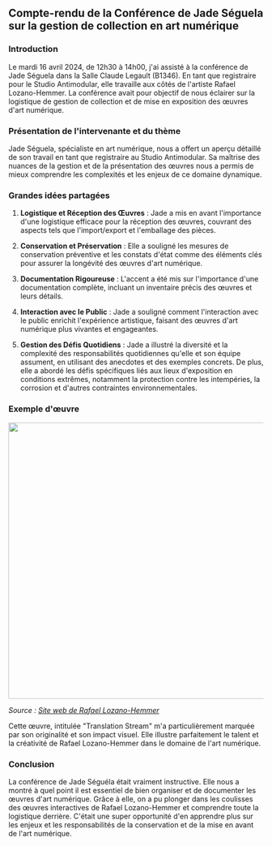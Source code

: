 ## Compte-rendu de la Conférence de Jade Séguela sur la gestion de collection en art numérique

### Introduction
Le mardi 16 avril 2024, de 12h30 à 14h00, j'ai assisté à la conférence de Jade Séguela dans la Salle Claude Legault (B1346). En tant que registraire pour le Studio Antimodular, elle travaille aux côtés de l'artiste Rafael Lozano-Hemmer. La conférence avait pour objectif de nous éclairer sur la logistique de gestion de collection et de mise en exposition des œuvres d'art numérique.

### Présentation de l'intervenante et du thème
Jade Séguela, spécialiste en art numérique, nous a offert un aperçu détaillé de son travail en tant que registraire au Studio Antimodular. Sa maîtrise des nuances de la gestion et de la présentation des œuvres nous a permis de mieux comprendre les complexités et les enjeux de ce domaine dynamique.

### Grandes idées partagées
1. **Logistique et Réception des Œuvres** : Jade a mis en avant l'importance d'une logistique efficace pour la réception des œuvres, couvrant des aspects tels que l'import/export et l'emballage des pièces.
  
2. **Conservation et Préservation** : Elle a souligné les mesures de conservation préventive et les constats d'état comme des éléments clés pour assurer la longévité des œuvres d'art numérique.
 
3. **Documentation Rigoureuse** : L'accent a été mis sur l'importance d'une documentation complète, incluant un inventaire précis des œuvres et leurs détails.

4. **Interaction avec le Public** : Jade a souligné comment l'interaction avec le public enrichit l'expérience artistique, faisant des œuvres d'art numérique plus vivantes et engageantes.

5. **Gestion des Défis Quotidiens** : Jade a illustré la diversité et la complexité des responsabilités quotidiennes qu'elle et son équipe assument, en utilisant des anecdotes et des exemples concrets. De plus, elle a abordé les défis spécifiques liés aux lieux d'exposition en conditions extrêmes, notamment la protection contre les intempéries, la corrosion et d'autres contraintes environnementales.
### Exemple d'œuvre

<img src="photo_internet_translation_stream" width="545px">

*Source : [Site web de Rafael Lozano-Hemmer](https://www.lozano-hemmer.com/exhibitions/rafael_lozano-hemmer_translation_island_abu_dhabi_2023.php#:~:text=November%2020th%2C%202023%20%2D%20January%2031st,water%20from%20downtown%20Abu%20Dhabi.)*

Cette œuvre, intitulée "Translation Stream" m'a particulièrement marquée par son originalité et son impact visuel. Elle illustre parfaitement le talent et la créativité de Rafael Lozano-Hemmer dans le domaine de l'art numérique.

### Conclusion
La conférence de Jade Séguéla était vraiment instructive. Elle nous a montré à quel point il est essentiel de bien organiser et de documenter les œuvres d'art numérique. Grâce à elle, on a pu plonger dans les coulisses des œuvres interactives de Rafael Lozano-Hemmer et comprendre toute la logistique derrière. C'était une super opportunité d'en apprendre plus sur les enjeux et les responsabilités de la conservation et de la mise en avant de l'art numérique.
